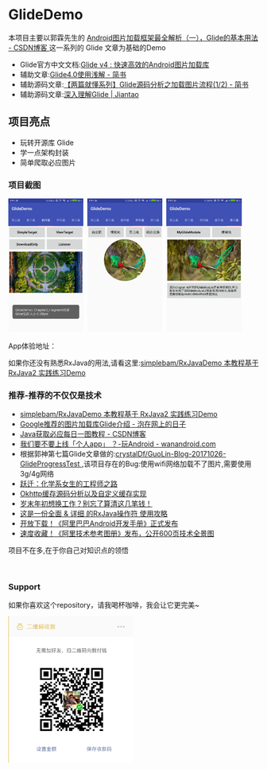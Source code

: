 # GlideDemo
本项目主要以郭霖先生的 [Android图片加载框架最全解析（一），Glide的基本用法 - CSDN博客 ](https://blog.csdn.net/guolin_blog/article/details/53759439?utm_source=tuicool&utm_medium=referral)
这一系列的 Glide 文章为基础的Demo
* Glide官方中文文档:[Glide v4 : 快速高效的Android图片加载库 ](https://muyangmin.github.io/glide-docs-cn/)
* 辅助文章:[Glide4.0使用浅解 - 简书 ](https://www.jianshu.com/p/ab97d6bda8ec)
* 辅助源码文章:[【两篇就懂系列】Glide源码分析之加载图片流程(1/2) - 简书 ](https://www.jianshu.com/p/3bb4977ceb83)
* 辅助源码文章:[深入理解Glide | Jiantao ](https://yangjiantao.github.io/2017/10/25/%E6%B7%B1%E5%85%A5%E7%90%86%E8%A7%A3Glide/#more)


## 项目亮点
* 玩转开源库 Glide
* 学一点架构封装
* 简单爬取必应图片


### 项目截图
<a href="./art/main1.jpg"><img src="./art/main1.jpg" width="30%"/></a><img height="0" width="8px"/><a href="./art/main2.jpg"><img src="./art/main2.jpg" width="30%"/></a><img height="0" width="8px"/><a href="./art/main3.jpg"><img src="./art/main3.jpg" width="30%"/></a>

App体验地址：

如果你还没有熟悉RxJava的用法,请看这里:[simplebam/RxJavaDemo 本教程基于 RxJava2 实践练习Demo ](https://github.com/simplebam/RxJavaDemo)

### 推荐-推荐的不仅仅是技术
* [simplebam/RxJavaDemo 本教程基于 RxJava2 实践练习Demo ](https://github.com/simplebam/RxJavaDemo)
* [Google推荐的图片加载库Glide介绍 - 泡在网上的日子 ](http://www.jcodecraeer.com/a/anzhuokaifa/androidkaifa/2015/0327/2650.html)
* [Java获取必应每日一图教程 - CSDN博客 ](https://blog.csdn.net/simplebam/article/details/72819547)
* [我们要不要上线「个人app」 ？-玩Android - wanandroid.com ](http://www.wanandroid.com/blog/show/2127)
* 根据郭神第七篇Glide文章做的:[crystalDf/GuoLin-Blog-20171026-GlideProgressTest ](https://github.com/crystalDf/GuoLin-Blog-20171026-GlideProgressTest)
  ,该项目存在的Bug:使用wifi网络加载不了图片,需要使用3g/4g网络
* [跃迁：化学系女生的工程师之路](https://mp.weixin.qq.com/s/a6P3_Y0QGtKoq3kwqMQ7pw)
* [Okhttp缓存源码分析以及自定义缓存实现 ](https://mp.weixin.qq.com/s/LP9neqTlGHrcUXlHhal_oA)
* [岁末年初想换工作？别忘了算清这几笔钱！](https://mp.weixin.qq.com/s/VCa8Ov752HMfWx0wMklqsQ)
* [这是一份全面 & 详细 的RxJava操作符 使用攻略 ](https://mp.weixin.qq.com/s/2vDZ7h6SL-LR7n3FR6OMrw)
* [开放下载！《阿里巴巴Android开发手册》正式发布 ](https://mp.weixin.qq.com/s/ihqqkwsGOCjzQ-pwdcTULw)
* [速度收藏！《阿里技术参考图册》发布，公开600页技术全景图 ](https://mp.weixin.qq.com/s/RN4meCDPa0yJCDeDVcM01A)

项目不在多,在于你自己对知识点的领悟

<br/>

### Support
如果你喜欢这个repository，请我喝杯咖啡，我会让它更完美~  </p>
<a href="./get_me_a_drink.png"><img src="./get_me_a_drink.png" width="50%" height="50%"/></a>
